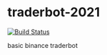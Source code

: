 # traderbot-2021

[![Build Status](https://travis-ci.com/mleger45/traderbot-2021.svg?branch=main)](https://travis-ci.com/mleger45/traderbot-2021)

basic binance traderbot
